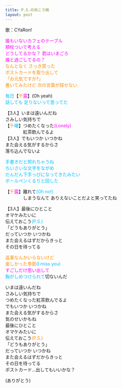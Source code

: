```yaml
---
title: P.S.の向こう側
layout: post
---
```

歌：CYaRon!

<p><font color="magenta">誰もいないカフェのテーブル<br />
頬杖ついて考える<br />
どうしてるかな？ 君はいまごろ<br />
誰と過ごしてるの？</font><br />
<font color="darkorange">なんとなく さっき買った<br />
ポストカードを取り出して<br />
「お元気ですか?」<br />
書いてみたけど 次の言葉が探せない</font></p>

<p><font color="deepskyblue">毎日</font>【<font color="darkorange">千</font><font color="magenta">露</font>】(Oh yeah)<br />
<font color="deepskyblue">話しても 足りないって思ってた</font></p>

<p>【3人】いまは遠いんだね<br />
さみしい気持ちで<br />
【<font color="darkorange">千</font><font color="deepskyblue">曜</font>】つめたくなった<font color="magenta">(Lonely)</font><br />
　　　　紅茶飲んでるよ　<br />
【3人】でもいつか いつかね<br />
また会える気がするからさ<br />
落ち込んでないよ</p>

<p><font color="deepskyblue">手書きだと照れちゃうね<br />
ちいさいな文字をながめ<br />
だんだん下手っぴになってきたみたい<br />
ボールペンくるりと回した</font></p>

<p>【<font color="darkorange">千</font><font color="magenta">露</font>】離れて<font color="deepskyblue">(Oh no!)</font><br />
　　　　しまうなんて ありえないことだよと笑ってたね</p>

<p>【3人】最後にひとこと<br />
オマケみたいに<br />
伝えておこう<font color="deepskyblue">(P.S.)</font><br />
「どうもありがとう」<br />
だっていつか いつかね<br />
また会えるはずだからきっと<br />
その日を待ってる</p>

<p><font color="darkorange">返事なんかいらないけど<br />
楽しかった季節</font><font color="deepskyblue">(I miss you)</font><br />
<font color="magenta">すごしだけ思い出して</font><br />
<font color="deepskyblue">胸がしめつけられて</font>切ないんだ</p>

<p>いまは遠いんだね<br />
さみしい気持ちで<br />
つめたくなった紅茶飲んでるよ<br />
でもいつか いつかね<br />
また会える気がするからさ<br />
気のせいかもね<br />
最後にひとこと<br />
オマケみたいに<br />
伝えておこう<font color="darkorange">(P.S.)</font><br />
「どうもありがとう」<br />
だっていつか いつかね<br />
また会えるはずだからきっと<br />
その日を待ってる<br />
ポストカード...出してもいいかな？</p>

<p>(ありがとう)</p>